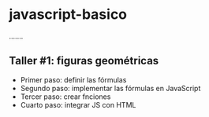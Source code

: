 # javascript-basico

.......

## Taller #1: figuras geométricas

- Primer paso: definir las fórmulas
- Segundo paso: implementar las fórmulas en JavaScript
- Tercer paso: crear fnciones
- Cuarto paso: integrar JS con HTML

